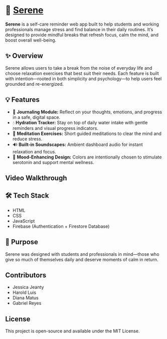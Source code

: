 # 🌿 [Serene](https://jjean298.github.io/serene)

**Serene** is a self-care reminder web app built to help students and working professionals manage stress and find balance in their daily routines. It’s designed to provide mindful breaks that refresh focus, calm the mind, and boost overall well-being.  


## ✨ Overview
Serene allows users to take a break from the noise of everyday life and choose relaxation exercises that best suit their needs. Each feature is built with intention—rooted in both simplicity and psychology—to help users feel grounded and re-energized.

## 💡 Features
- 🪷 **Journaling Module:** Reflect on your thoughts, emotions, and progress in a safe, digital space.  
- 💧 **Hydration Tracker:** Stay on top of daily water intake with gentle reminders and visual progress indicators.  
- 🧘 **Meditation Exercises:** Short guided meditations to clear the mind and reduce stress.  
- 🔊 **Built-in Soundscapes:** Ambient dashboard audio for instant relaxation and focus.  
- 🎨 **Mood-Enhancing Design:** Colors are intentionally chosen to stimulate serotonin and support mental wellness.

## Video Walkthrough 





## 🛠️ Tech Stack
- HTML  
- CSS  
- JavaScript  
- Firebase (Authentication + Firestore Database)  

## 🌱 Purpose
Serene was designed with students and professionals in mind—those who give so much of themselves daily and deserve moments of calm in return.

## Contributors
- Jessica Jeanty
- Harold Luis
- Diana Matus
- Gabriel Reyes  

## License
This project is open-source and available under the MIT License.
